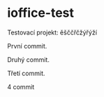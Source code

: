 ﻿ioffice-test
============

Testovací projekt: ěšččřčžýřýží

První commit.

Druhý commit.

Třetí commit.

4 commit
